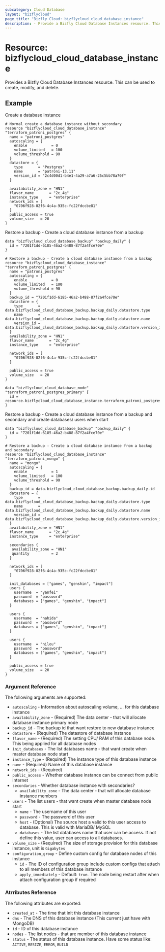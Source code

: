 ```yaml
---
subcategory: Cloud Database
layout: "bizflycloud"
page_title: "Bizfly Cloud: bizflycloud_cloud_database_instance"
description: - Provide a Bizfly Cloud Database Instances resource. This can be used to create, modify, and delete.
---
```


# Resource: bizflycloud_cloud_database_instance

Provides a Bizfly Cloud Database Instances resource. This can be used to create, modify, and delete.

## Example

Create a database instance

```hcl
# Normal create a database instance without secondary
resource "bizflycloud_cloud_database_instance" "terraform_patroni_postgres" {
  name = "patroni_postgres"
  autoscaling = {
    enable           = 0
    volume_limited   = 100
    volume_threshold = 90
  }
  datastore = {
    type       = "Postgres"
    name       = "patroni-13.11"
    version_id = "2c4d00d1-b4e1-4a29-a7a6-25c5bb78a70f"
  }

  availability_zone = "HN1"
  flavor_name       = "2c_4g"
  instance_type     = "enterprise"
  network_ids = [
    "0706f928-02f6-4c4a-935c-fc22fdccbe81"
  ]
  public_access = true
  volume_size   = 20
}
```

Restore a backup - Create a cloud database instance from a backup

```hcl
data "bizflycloud_cloud_database_backup" "backup_daily" {
  id = "7201f1dd-6185-46a2-b488-87f2a4fce70e"
}

# Restore a backup - Create a cloud database instance from a backup
resource "bizflycloud_cloud_database_instance" "terraform_patroni_postgres" {
  name = "patroni_postgres"
  autoscaling = {
    enable           = 0
    volume_limited   = 100
    volume_threshold = 90
  }
  backup_id = "7201f1dd-6185-46a2-b488-87f2a4fce70e"
  datastore = {
    type       = data.bizflycloud_cloud_database_backup.backup_daily.datastore.type
    name       = data.bizflycloud_cloud_database_backup.backup_daily.datastore.name
    version_id = data.bizflycloud_cloud_database_backup.backup_daily.datastore.version_id
  }
  availability_zone = "HN1"
  flavor_name       = "2c_4g"
  instance_type     = "enterprise"

  network_ids = [
    "0706f928-02f6-4c4a-935c-fc22fdccbe81"
  ]

  public_access = true
  volume_size   = 20
}

data "bizflycloud_cloud_database_node" "terraform_patroni_postgres_primary" {
  id = resource.bizflycloud_cloud_database_instance.terraform_patroni_postgres.nodes.0.id
}
```

Restore a backup - Create a cloud database instance from a backup and secondary
and create databases/ users when start

```hcl
data "bizflycloud_cloud_database_backup" "backup_daily" {
  id = "7201f1dd-6185-46a2-b488-87f2a4fce70e"
}

# Restore a backup - Create a cloud database instance from a backup and secondary
resource "bizflycloud_cloud_database_instance" "terraform_patroni_mongo" {
  name = "mongo"
  autoscaling = {
    enable           = 1
    volume_limited   = 100
    volume_threshold = 90
  }
  backup_id = data.bizflycloud_cloud_database_backup.backup_daily.id
  datastore = {
    type       = data.bizflycloud_cloud_database_backup.backup_daily.datastore.type
    name       = data.bizflycloud_cloud_database_backup.backup_daily.datastore.name
    version_id = data.bizflycloud_cloud_database_backup.backup_daily.datastore.version_id
  }
  availability_zone = "HN1"
  flavor_name       = "2c_4g"
  instance_type     = "enterprise"

  secondaries {
   availability_zone = "HN1"
   quantity          = 2
  }

  network_ids = [
    "0706f928-02f6-4c4a-935c-fc22fdccbe81"
  ]

  init_databases = ["games", "genshin", "impact"]
  users {
    username  = "yanfei"
    password  = "password"
    databases = ["games", "genshin", "impact"]
  }

  users {
    username  = "nahida"
    password  = "password"
    databases = ["games", "genshin", "impact"]
  }

  users {
    username  = "nilou"
    password  = "password"
    databases = ["games", "genshin", "impact"]
  }

  public_access = true
  volume_size   = 20
}

```

### Argument Reference

The following arguments are supported:

* `autoscaling` - Information about autoscaling volume, ... for this database instance
* `availability_zone` - (Required) The data center - that will allocate database instance primary node
* `backup_id` - The backup id that want restore to new database instance
* `datastore` - (Required) The datastore of database instance
* `flavor_name` - (Required) The setting CPU/ RAM of this database node. This being applied for all database nodes
* `init_databases` - The list databases name - that want create when master database node start
* `instance_type` - (Required) The instance type of this database instance
* `name` - (Required) Name of this database instance
* `network_ids` - (Required)
* `public_access` - Whether database instance can be connect from public internet
* `secondaries` - Whether database instance with secondaries?
  - `availability_zone` - The data center - that will allocate database instance members
* `users` - The list users - that want create when master database node start
  - `name` - The username of this user
  - `password` - The password of this user
  - `host` - (Optional) The source host a valid to this user access to database. This is valid with MariaDB/ MySQL
  - `databases` - The list databases name that user can be access. If not define this value, user can access to all databases.
* `volume_size` - (Required) The size of storage provision for this database instance, unit is `Gigabytes`
* `configuration_group` - Define custom config for database nodes of this instance
  - `id` - The ID of configuration group include custom configs that attach to all members of this database instance
  - `apply_immediately` - Default: `true`. The node being restart after when attach configuration group if required

### Atrributes Reference

The following attributes are exported:

* `created_at` - The time that init this database instance
* `dns` - The DNS of this database instance (This current just have with MongoDB)
* `id` - ID of this database instance
* `nodes` - The list nodes - that are member of this database instance
* `status` - The status of this database instance. Have some status like: `ACTIVE`, `RESIZE`, `ERROR`, `BUILD`

